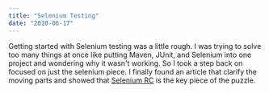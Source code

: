 ```yaml
---
title: "Selenium Testing"
date: "2010-06-17"
---
```


Getting started with Selenium testing was a little rough. I was trying to solve too many things at once like putting Maven, JUnit, and Selenium into one project and wondering why it wasn't working. So I took a step back on focused on just the selenium piece. I finally found an article that clarify the moving parts and showed that [Selenium RC](http://seleniumhq.org/docs/05_selenium_rc.html#chapter05-reference) is the key piece of the puzzle.
